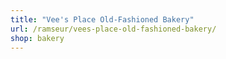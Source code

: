 ```yaml
---
title: "Vee's Place Old-Fashioned Bakery"
url: /ramseur/vees-place-old-fashioned-bakery/
shop: bakery
---
```

